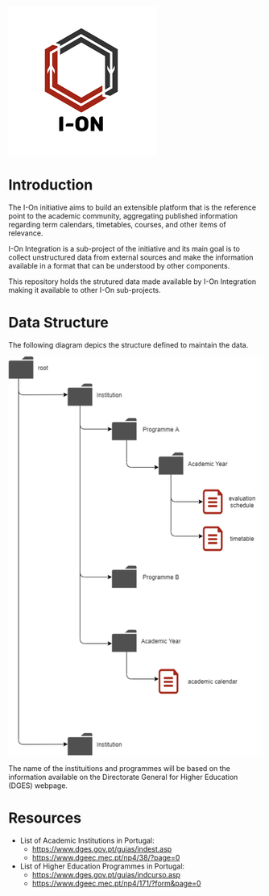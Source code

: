 [![ionproject.org](https://raw.githubusercontent.com/i-on-project/integration/master/img/i-on_logo.png)](https://www.ionproject.org)

# Introduction
The I-On initiative aims to build an extensible platform that is the reference point to the academic community, aggregating published information regarding term calendars, timetables, courses, and other items of relevance.

I-On Integration is a sub-project of the initiative and its main goal is to collect unstructured data from external sources and make the information available in a format that can be understood by other components.

This repository holds the strutured data made available by I-On Integration making it available to other I-On sub-projects.

# Data Structure

The following diagram depics the structure defined to maintain the data.

![Data Structure](https://github.com/i-on-project/integration-data/blob/experimental/img/I-On_Integration-Data_Structure.png)

The name of the instituitions and programmes will be based on the information available on the Directorate General for Higher Education (DGES) webpage.

# Resources
* List of Academic Institutions in Portugal:
  * https://www.dges.gov.pt/guias/indest.asp
  * https://www.dgeec.mec.pt/np4/38/?page=0
* List of Higher Education Programmes in Portugal:
  * https://www.dges.gov.pt/guias/indcurso.asp
  * https://www.dgeec.mec.pt/np4/171/?form&page=0